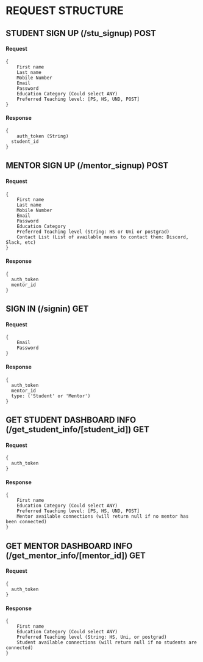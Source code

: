 # REQUEST STRUCTURE

## STUDENT SIGN UP (/stu_signup) POST
#### Request
```
{
	First name
	Last name
	Mobile Number
	Email
	Password
	Education Category (Could select ANY)
	Preferred Teaching level: [PS, HS, UND, POST]
}
```

#### Response
```
{
	auth_token (String)
  student_id
}
```


## MENTOR SIGN UP (/mentor_signup) POST
#### Request
```
{
	First name
	Last name
	Mobile Number
	Email
	Password
	Education Category
	Preferred Teaching level (String: HS or Uni or postgrad)
	Contact List (List of available means to contact them: Discord, Slack, etc)
}
```
#### Response
```
{
  auth_token
  mentor_id
}
```

## SIGN IN (/signin) GET
#### Request
```
{
	Email
	Password	
}
```
#### Response
```
{
  auth_token
  mentor_id
  type: ('Student' or 'Mentor')
}
```

## GET STUDENT DASHBOARD INFO (/get_student_info/[student_id]) GET
#### Request
```
{
  auth_token
}
```
#### Response
```
{
	First name
	Education Category (Could select ANY)
	Preferred Teaching level: [PS, HS, UND, POST]
	Mentor available connections (will return null if no mentor has been connected)
}
```

## GET MENTOR DASHBOARD INFO (/get_mentor_info/[mentor_id]) GET
#### Request
```
{
  auth_token
}
```
#### Response
```
{
	First name
	Education Category (Could select ANY)
	Preferred Teaching level (String: HS, Uni, or postgrad)
	Student available connections (will return null if no students are connected)
}
```